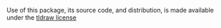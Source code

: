 Use of this package, its source code, and distribution, is made available under the [tldraw license](https://github.com/tldraw/tldraw/blob/master/LICENSE.md)

